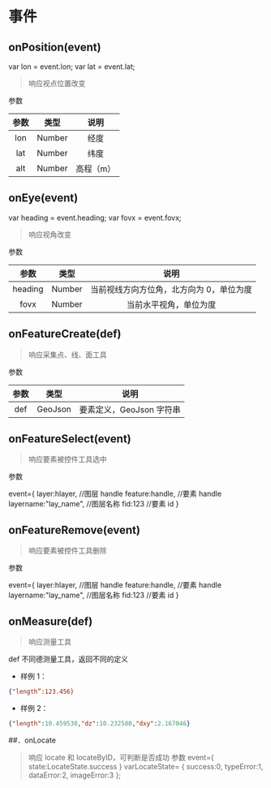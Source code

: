 # 事件

## onPosition(event)
var lon = event.lon;
var lat = event.lat;
> 响应视点位置改变

参数

| 参数 | 类型 | 说明 |
| :---: | :---: | :---: |
| lon | Number | 经度 |
| lat | Number | 纬度 |
| alt | Number | 高程（m）|


## onEye(event)
var heading = event.heading;
var fovx = event.fovx;
> 响应视角改变

参数

| 参数 | 类型 | 说明 |
| :---: | :---: | :---: |
| heading | Number | 当前视线方向方位角，北方向为 0，单位为度 |
| fovx | Number | 当前水平视角，单位为度|


## onFeatureCreate(def) 
> 响应采集点、线、面工具

参数

| 参数 | 类型 | 说明 |
| :---: | :---: | :---: |
| def | GeoJson | 要素定义，GeoJson 字符串 |

## onFeatureSelect(event) 
> 响应要素被控件工具选中 

参数

event={ 
layer:hlayer, //图层 handle
feature:handle, //要素 handle
layername:"lay_name", //图层名称
fid:123 //要素 id
}


## onFeatureRemove(event) 
> 响应要素被控件工具删除

参数

event={ 
layer:hlayer, //图层 handle
feature:handle, //要素 handle
layername:"lay_name", //图层名称
fid:123 //要素 id
}


## onMeasure(def) 
> 响应测量工具

def 不同德测量工具，返回不同的定义
 * 样例 1：

 ```json
 {"length”:123.456}
 ```


 * 样例 2：

 ```json
 {"length":10.459530,"dz":10.232580,"dxy":2.167046}
 ```
##．onLocate
>响应 locate 和 locateByID，可判断是否成功
参数 
event={ 
state:LocateState.success
} 
varLocateState= { success:0, typeError:1, dataError:2, imageError:3 };
